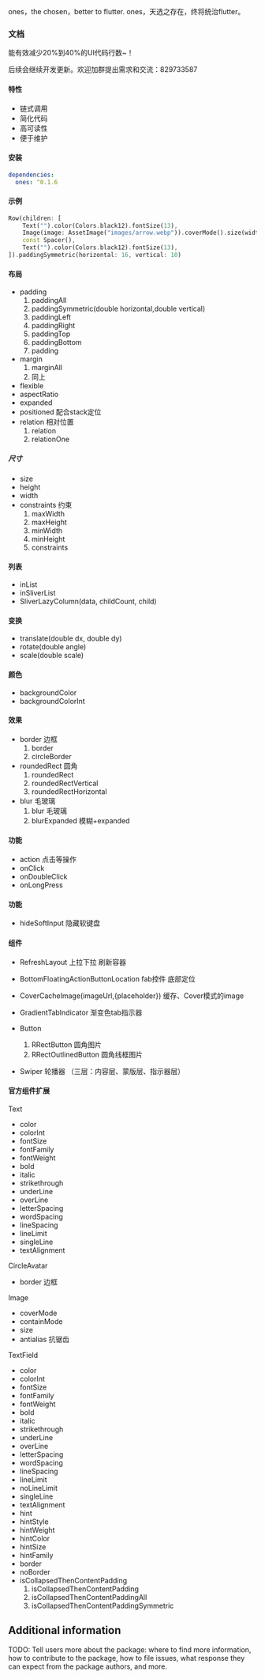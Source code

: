 <!-- 
This README describes the package. If you publish this package to pub.dev,
this README's contents appear on the landing page for your package.

For information about how to write a good package README, see the guide for
[writing package pages](https://dart.dev/guides/libraries/writing-package-pages). 

For general information about developing packages, see the Dart guide for
[creating packages](https://dart.dev/guides/libraries/create-library-packages)
and the Flutter guide for
[developing packages and plugins](https://flutter.dev/developing-packages). 
-->

ones，the chosen，better to flutter.
ones，天选之存在，终将统治flutter。

### 文档

能有效减少20%到40%的UI代码行数~！

后续会继续开发更新。欢迎加群提出需求和交流：829733587

#### 特性

- 链式调用
- 简化代码
- 高可读性
- 便于维护

#### 安装

```yaml
dependencies:
  ones: ^0.1.6
```

#### 示例

```dart
Row(children: [
    Text("").color(Colors.black12).fontSize(13),
    Image(image: AssetImage("images/arrow.webp")).coverMode().size(width: 16, height: 24),
    const Spacer(),
    Text("").color(Colors.black12).fontSize(13),
]).paddingSymmetric(horizontal: 16, vertical: 10)
```

#### 布局

- padding
    1. paddingAll
    2. paddingSymmetric(double horizontal,double vertical)
    3. paddingLeft
    4. paddingRight
    5. paddingTop
    6. paddingBottom
    7. padding
- margin
    1. marginAll
    2. 同上
- flexible
- aspectRatio
- expanded
- positioned 配合stack定位
- relation 相对位置
    1. relation
    2. relationOne

##### 尺寸

- size
- height
- width
- constraints 约束
    1. maxWidth
    2. maxHeight
    3. minWidth
    4. minHeight
    5. constraints

#### 列表

- inList
- inSliverList
- SliverLazyColumn<T>(data, childCount, child)

#### 变换

- translate(double dx, double dy)
- rotate(double angle)
- scale(double scale)

#### 颜色

- backgroundColor
- backgroundColorInt

#### 效果

- border 边框
    1. border
    2. circleBorder
- roundedRect 圆角
    1. roundedRect
    2. roundedRectVertical
    3. roundedRectHorizontal
- blur 毛玻璃
    1. blur 毛玻璃
    2. blurExpanded 模糊+expanded

#### 功能

- action 点击等操作
- onClick
- onDoubleClick
- onLongPress

#### 功能

- hideSoftInput 隐藏软键盘

#### 组件

- RefreshLayout 上拉下拉 刷新容器

- BottomFloatingActionButtonLocation fab控件 底部定位

- CoverCacheImage(imageUrl,{placeholder})
  缓存、Cover模式的image

- GradientTabIndicator 渐变色tab指示器

- Button
    1. RRectButton 圆角图片
    2. RRectOutlinedButton 圆角线框图片

- Swiper 轮播器 （三层：内容层、蒙版层、指示器层）

#### 官方组件扩展

Text

- color
- colorInt
- fontSize
- fontFamily
- fontWeight
- bold
- italic
- strikethrough
- underLine
- overLine
- letterSpacing
- wordSpacing
- lineSpacing
- lineLimit
- singleLine
- textAlignment

CircleAvatar

- border 边框

Image

- coverMode
- containMode
- size
- antialias 抗锯齿

TextField

- color
- colorInt
- fontSize
- fontFamily
- fontWeight
- bold
- italic
- strikethrough
- underLine
- overLine
- letterSpacing
- wordSpacing
- lineSpacing
- lineLimit
- noLineLimit
- singleLine
- textAlignment
- hint
- hintStyle
- hintWeight
- hintColor
- hintSize
- hintFamily
- border
- noBorder
- isCollapsedThenContentPadding
  1. isCollapsedThenContentPadding
  2. isCollapsedThenContentPaddingAll
  3. isCollapsedThenContentPaddingSymmetric

## Additional information

TODO: Tell users more about the package: where to find more information, how to 
contribute to the package, how to file issues, what response they can expect 
from the package authors, and more.
